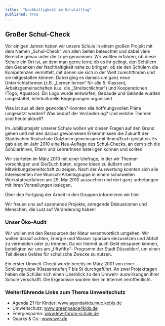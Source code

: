 ```yaml
---
title:  "Nachhaltigkeit im Schulalltag"
published: true
---
```


## Großer Schul-Check

Vor einigen Jahren haben wir unsere Schule in einem großen Projekt mit dem Namen „Schul-Check“ von allen Seiten beleuchtet und dabei viele Bereiche genau unter die Lupe genommen. Wir wollten erfahren, ob diese Schule ein Ort ist, an dem man gerne lernt; ob es ihr gelingt, den Schülern den Gedanken der Nachhaltigkeit nahe zu bringen; ob sie den Schülern die Kompetenzen vermittelt, mit denen sie sich in der Welt zurechtfinden und sie mitgestalten können. Dabei ging es damals um ganz neue Unterrichtsformen (z.B. „Lernen lernen“ für alle 5. Klassen), Arbeitsgemeinschaften (u.a. die „Streitschlichter“) und Kooperationen (Togo, Aquazoo). Ein Logo wurde entworfen, Gebäude und Gelände wurden umgestaltet, interkulturelle Begegnungen organisiert.

Was ist aus all dem geworden? Konnten alle hoffnungsvollen Pläne umgesetzt werden? Was bedarf der Veränderung? Und welche Themen sind heute aktuell?

Im Jubiläumsjahr unserer Schule wollen wir diesen Fragen auf den Grund gehen und mit den daraus gewonnenen Erkenntnissen die Zukunft der Städtischen Realschule Golzheim gemeinsam mit Ihnen/Euch gestalten. Es gab also im Jahr 2010 eine Neu-Auflage des Schul-Checks, an dem sich die SchülerInnen, Eltern und LehrerInnen beteiligen konnen und sollten. 

Wir starteten im März 2010 mit einer Umfrage, in der wir Themen vorschlugen und Sie/Euch baten, eigene Ideen zu äußern und Mitwirkungsbereitschaft zu zeigen. Nach der Auswertung konnten sich alle Interessenten ihre Wunsch-Arbeitsgruppe in einem schulweiten Werkstattverfahren am 29. Mai 2010 aussuchen und dort ganz unbefangen mit ihren Vorstellungen loslegen. 

Über den Fortgang der Arbeit in den Gruppen informieren wir hier.

Wir freuen uns auf spannende Projekte, anregende Diskussionen und Menschen, die Lust auf Veränderung haben!

### Unser Öko-Audit

Wir wollen mit den Ressourcen der Natur verantwortlich umgehen. Wir wollen darauf achten, Energie und Wasser sparsam einzusetzen und Abfall zu vermeiden oder zu trennen. Da wir hiermit auch Geld einsparen können, beteiligten wir uns am „fiftyfifty“- Programm der Stadt Düsseldorf, um einen Teil dieses Geldes für schulische Zwecke zu nutzen. 

Ein erster Umwelt-Check wurde bereits im März 2001 von einer Schülergruppe (Klassenstufen 7 bis 9) durchgeführt. An zwei Projekttagen haben die Schüler sich einen Überblick zu den Umwelt-
auswirkungen ihrer Schule verschafft. Die Ergebnisse wurden hier im Internet veröffentlicht.

### Weiterführende Links zum Thema Umweltschutz

- Agenda 21 für Kinder: www.agendakids.muc.kobis.de
- Umweltschutz: www.greenpeace4kids.de
- Energiesparen: www.lew-forum-schule.de
- Quarks & Co.: www.wdr.de
